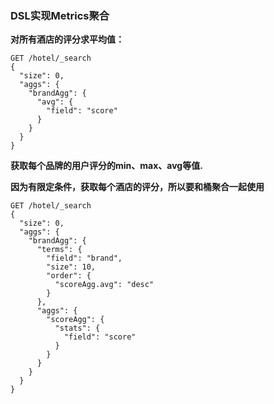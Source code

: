 ### DSL实现Metrics聚合



**对所有酒店的评分求平均值：**

```apl
GET /hotel/_search
{
  "size": 0,
  "aggs": {
    "brandAgg": {
      "avg": {
        "field": "score"
      }
    }
  }
}
```





**获取每个品牌的用户评分的min、max、avg等值.**

**因为有限定条件，获取每个酒店的评分，所以要和桶聚合一起使用**

```apl
GET /hotel/_search
{
  "size": 0,
  "aggs": {
    "brandAgg": {
      "terms": {
        "field": "brand",
        "size": 10,
        "order": {
          "scoreAgg.avg": "desc"
        }
      },
      "aggs": {
        "scoreAgg": {
          "stats": {
            "field": "score"
          }
        }
      }
    }
  }
}
```

